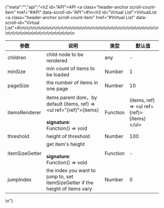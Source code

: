 {"meta":"","api":"<h2 id=\"API\">API <a class=\"header-anchor scroll-count-item\" href=\"#API\" data-scroll-id=\"API\">#</a></h2>\n<h3 id=\"Virtual List\">VirtualList <a class=\"header-anchor scroll-count-item\" href=\"#Virtual List\" data-scroll-id=\"Virtual List\">#</a></h3>\n<table>\n<thead>\n<tr>\n<th>参数</th>\n<th>说明</th>\n<th>类型</th>\n<th>默认值</th>\n</tr>\n</thead>\n<tbody>\n<tr>\n<td>children</td>\n<td>child node to be rendered</td>\n<td>any</td>\n<td>-</td>\n</tr>\n<tr>\n<td>minSize</td>\n<td>min count of items to be loaded</td>\n<td>Number</td>\n<td>1</td>\n</tr>\n<tr>\n<td>pageSize</td>\n<td>the number of items in one page</td>\n<td>Number</td>\n<td>10</td>\n</tr>\n<tr>\n<td>itemsRenderer</td>\n<td>items parent dom，by default (items, ref) =&gt; <ul ref=\"{ref}\">{items}</ul><br><br><strong>signature</strong>:<br>Function() =&gt; void</td>\n<td>Function</td>\n<td>(items, ref) =&gt; &lt;ul ref={ref}&gt;{items}&lt;/ul&gt;</td>\n</tr>\n<tr>\n<td>threshold</td>\n<td>height of threshold</td>\n<td>Number</td>\n<td>100</td>\n</tr>\n<tr>\n<td>itemSizeGetter</td>\n<td>get item's height<br><br><strong>signature</strong>:<br>Function() =&gt; void</td>\n<td>Function</td>\n<td>-</td>\n</tr>\n<tr>\n<td>jumpIndex</td>\n<td>the index you want to jump to, set itemSizeGetter if the height of items vary</td>\n<td>Number</td>\n<td>0</td>\n</tr>\n</tbody>\n</table>\n"}